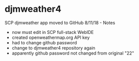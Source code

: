 # djmweather4
SCP djmweather app moved to GitHub
8/11/18 - Notes
* now must edit in SCP full-stack WebIDE
* created openweathermap.org API key
* had to change github password
* change to djmweather4 repository again
* apparently github password not changed from original "22"
